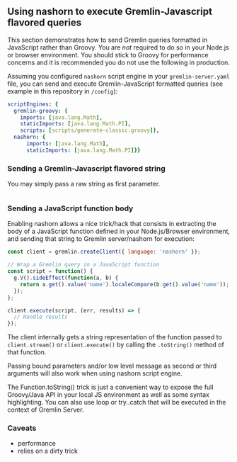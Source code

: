 ## Using nashorn to execute Gremlin-Javascript flavored queries

This section demonstrates how to send Gremlin queries formatted in JavaScript rather than Groovy. You are *not* required to do so in your Node.js or browser environment. You should stick to Groovy for performance concerns and it is recommended you do not use the following in production.

Assuming you configured `nashorn` script engine in your `gremlin-server.yaml` file, you can send and execute Gremlin-JavaScript formatted queries (see example in this repository in `/config`):

```yaml
scriptEngines: {
  gremlin-groovy: {
    imports: [java.lang.Math],
    staticImports: [java.lang.Math.PI],
    scripts: [scripts/generate-classic.groovy]},
  nashorn: {
      imports: [java.lang.Math],
      staticImports: [java.lang.Math.PI]}}
```

### Sending a Gremlin-Javascript flavored string

You may simply pass a raw string as first parameter.

```
```

### Sending a JavaScript function body

Enabling nashorn allows a nice trick/hack that consists in extracting the body of a JavaScript function defined in your Node.js/Browser environment, and sending that string to Gremlin server/nashorn for execution:

```javascript
const client = gremlin.createClient({ language: 'nashorn' });

// Wrap a Gremlin query in a JavaScript function
const script = function() {
  g.V().sideEffect(function(a, b) {
    return a.get().value('name').localeCompare(b.get().value('name')); // JavaScript replacement for <=> spaceship operator
  });
};

client.execute(script, (err, results) => {
  // Handle results
});
```

The client internally gets a string representation of the function passed to `client.stream()` or `client.execute()` by calling the `.toString()` method of that function.

Passing bound parameters and/or low level message as second or third arguments will also work when using nashorn script engine.

The Function.toString() trick is just a convenient way to expose the full Groovy/Java API in your local JS environment as well as some syntax highlighting. You can also use loop or try..catch that will be executed in the context of Gremlin Server.

### Caveats

- performance
- relies on a dirty trick